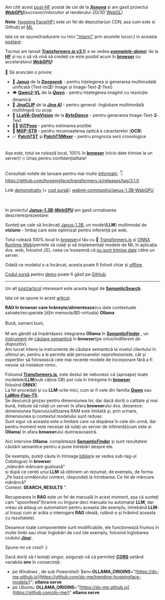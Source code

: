 Am citit acest [post-HF](https://huggingface.co/posts/Xenova/648607043613090) postat de cei de la [***Xenova***](https://github.com/topics/xenova-transformers?l=javascript) si am gasit proiectul [***WebGPU***](https://huggingface.co/spaces/webml-community/Janus-1.3B-WebGPU)(succesor/inlocuitor al renderului-2D/3D [WebGL](https://en.wikipedia.org/wiki/WebGL))

***Nota***: [Hugging Face(HF)](https://medium.com/@kenzic/run-models-in-the-browser-with-transformers-js-2d0983ba3ce9) este un fel de depozitar(un CDN, asa cum este si Github) pt [ML](https://medium.com/@fareedkhandev/transformers-js-ai-in-the-browser-zero-server-costs-maximum-privacy-2cd8d28798b7)

Iata ce se spune(traducere cu mici ["intariri"](https://huggingface.co/docs/hub/transformers-js) prin anumite locuri:) in aceasta [postare](https://huggingface.co/docs/transformers/index):

Tocmai am lansat [**Transformers.js v3.1**](https://github.com/huggingface/transformers.js/releases/tag/3.0.0)( a se vedea [***exemplele-demo***](https://github.com/huggingface/transformers.js-examples)) de la [**HF**](https://websim.ai/p/tzubbb91ul3tgj_fhzfz/13) și nu o să vă vină să credeți ce este posibil acum în [**browser**](https://medium.com/@kenzic/run-models-in-the-browser-with-transformers-js-2d0983ba3ce9) cu acceleratorul 
[***WebGPU***](https://huggingface.co/docs/transformers.js/guides/webgpu)! <br/><br/>🤯 Să aruncăm o privire:<br/>
 - 🔀 [**Janus**](https://huggingface.co/deepseek-ai/Janus-1.3B) de la [***Deepseek***](https://github.com/dzhng/deep-seek) - pentru înțelegerea și generarea multimodală unificată (Text-to(**2**)-Image și Image-Text-**2**-Text)<br/>
 - 👁️ [**Qwen2-VL**](https://huggingface.co/collections/Qwen/qwen2-vl-66cee7455501d7126940800d) de la [***Qwen***](https://github.com/QwenLM/Qwen)  - pentru înțelegerea imaginii cu rezoluție dinamică<br/>
 - 🔢 [**JinaCLIP**](https://huggingface.co/jinaai/jina-clip-v1) de la [***Jina AI***](https://github.com/jina-ai) - pentru general -înglobare multimodală multilingvă cu scop<br/>
 - 🌋 [**LLaVA-OneVision**](https://huggingface.co/docs/transformers/main/model_doc/llava_onevision) de la [***ByteDance***](https://github.com/bytedance) - pentru generarea Image-Text-**2**-Text<br/>
 - 🤸‍♀️ [**ViTPose**](https://huggingface.co/qubvel-hf/vitpose-base) - pentru estimarea poziției<br/>
 - 📄 [**MGP-STR**](https://huggingface.co/docs/transformers/model_doc/mgp-str) - pentru recunoașterea optică a caracterelor (**OCR**)<br/>
 - 📈 [**PatchTST**](https://huggingface.co/docs/transformers/model_doc/patchtst) și [**PatchTSMixer**](https://huggingface.co/docs/transformers/model_doc/patchtsmixer) - pentru prognoza serii cronologice<br/><br/>

Așa este, totul se rulează local, 100% în  [**browser**](https://www.youtube.com/watch?v=yGVte5KubRQ) (nicio date trimise la un server)! 🔥 Uriaș pentru confidențialitate!<br/><br/>

Consultați notele de lansare pentru mai multe [informații](https://huggingface.co/docs/transformers.js/index). 👇<br/>
https://github.com/huggingface/transformers.js/releases/tag/3.1.0<br/>


Link [demonstrativ](https://huggingface.co/spaces/webml-community/Janus-1.3B-WebGPU) (+ [cod sursă](https://github.com/huggingface/transformers.js-examples/tree/main/janus-webgpu)):
[webml-community/Janus-1.3B-WebGPU](https://huggingface.co/spaces/webml-community/Janus-1.3B-WebGPU)

<br/><br/>In proiectul [***Janus-1.3B-WebGPU***](https://huggingface.co/spaces/webml-community/Janus-1.3B-WebGPU) am gasit urmatoarea descriere/prezentare:

Sunteți pe cale să încărcați [Janus-1.3B](https://huggingface.co/onnx-community/Janus-1.3B-ONNX), un model(**LLM**) multimodal de **viziune** - limbaj care este optimizat pentru inferență pe web. 

Totul rulează 100% local în [browser](https://github.com/whitphx/transformers.js.py)ul tău cu 🤗 [Transformers.js](https://huggingface.co/docs/transformers.js) și [ONNX Runtime Web](https://onnxruntime.ai/docs/tutorials/web/)(permite să rulați și să implementați modele de ML în aplicația dvs. web, folosind JS), ceea ce înseamnă că <u>nu sunt trimise date</u> către un server. 

Odată ce modelul s-a încărcat, acesta poate fi folosit chiar și [offline](https://github.com/m1ckc3b/object-detection-with-transformerjs). 

[Codul sursă](https://github.com/huggingface/transformers.js-examples/tree/main/janus-webgpu) pentru [demo](https://huggingface.co/spaces/webml-community/Janus-1.3B-WebGPU) poate fi găsit pe [GitHub](https://github.com/huggingface/transformers.js-examples/tree/main/janus-webgpu).

<hr/>

 Un alt [post/articol](https://do-me.github.io/SemanticFinder/) interesant este acesta legat de [**SemanticSearch**](https://www.reddit.com/r/ollama/comments/1b79c23/inbrowser_rag_feeding_ollama/).

Iata ce se spune in acest [articol](https://do-me.github.io/SemanticFinder/):

 **RAG în browser care hrănește/alimenteaza**(cu date contextuale salvate/recuperate [d]in memoria/BD-virtuala) **Ollama**<br/>
<br/>Bună, oameni buni,<br/><br/>
M-am gândit să împărtășesc integrarea **Ollama** în [**SemanticFinder**](https://github.com/do-me/SemanticFinder) , un [instrument](https://www.reddit.com/r/ollama/comments/1b79c23/inbrowser_rag_feeding_ollama/?tl=it) de [căutare semantică](https://do-me.github.io/SemanticFinder/) în **browser**(pe orice/indiferent de *dispozitiv*).<br/>
Am lucrat intens la instrumente de căutare semantică la nivelul clientului în ultimul an, pentru a le permite atât persoanelor neprofesioniste, cât și experților să folosească cele mai recente modele de încorporare fără a fi nevoie să instaleze nimic.

Folosind [**Transformers.js**](https://github.com/huggingface/transformers.js), este destul de nebunesc că (aproape) toate modelele/**LLM**(sub câțiva GB) pot rula în întregime în [**browser**](https://github.com/praeclarum/transformers-js)<br/> folosind **ONNX**!<br/>
La fel procedați și cu **LLM**-urile mici, cum ar fi cele din familia [**Qwen**](https://huggingface.co/Qwen) sau [**LaMini-Flan-T5**](https://huggingface.co/MBZUAI/LaMini-Flan-T5-783M).<br/>
Se descurcă grozav pentru dimensiunea lor, dar dacă doriți o calitate și mai bună, trebuie să rulați un server în afara **browser**ului dvs. deoarece: dimensiunea fișierului/utilizarea RAM este limitată și, prin urmare, dimensiunea și contextul modelului sunt reduse.<br/>
Sunt sigur că aceasta este o limitare care va dispărea în cele din urmă, dar pentru moment este necesar să rulați un server de inferență(cum este si **Ollama**) în afara **browser**ului dumneavoastră.<br/>

Aici intervine **Ollama**: completează [**SemanticFinder**](https://do-me.github.io/SemanticFinder/) și sunt rezultatele căutării semantice pentru a pune întrebări despre ele.<br/>

De exemplu, puteți căuta în întreaga [biblie](https://github.com/do-me/SemanticFinder?tab=readme-ov-file#catalogue)(a se vedea sub-tag-ul *Catalogue*) în **browser** <br/>„mâncăm mâncare gustoasă”<br/> și după ce cereți unui **LLM** să obtinem un rezumat, de exemplu, de forma <br/>„Pe baza următorului context, răspundeți la întrebarea: Ce fel de mâncare mănâncă? <br/>Context: **SEARCH_RESULTS** ".

Recuperarea în **RAG** este un fel de manuală în acest moment, așa că sunteți cam "spoonfeed"(hranire cu lingura-deci manuala nu automata) **LLM**, dar vreau să adaug un automatism pentru aceasta (de exemplu, întrebând **LLM**-ul însuși cum ar arăta o interogare **RAG** ideală, rulând-o și hrănind aceasta cu rezultatele).

Deoarece toate componentele sunt modificabile, ele funcționează frumos în multe limbi sau chiar înglobări de cod (de exemplu, folosind înglobarea codului [**Jina**](https://huggingface.co/jinaai/jina-embeddings-v2-base-code)).

Spune-mi ce crezi! :)

Dacă doriți să-l testați singur, asigurați-vă că permiteți [**CORS**](https://do-me.github.io/SemanticFinder/) setând variabila **env** în consecință:

- pe *Windows* , de sub *Powershell*: $env:**OLLAMA_ORIGINS**="[https://do-me.github.io](https://github.com/do-me/trending-huggingface-models/)"; **ollama serve**
- pe *Ubuntu*: **OLLAMA_ORIGINS**="[https://do-me.github.io](https://github.com/do-me/)" **ollama serve**



